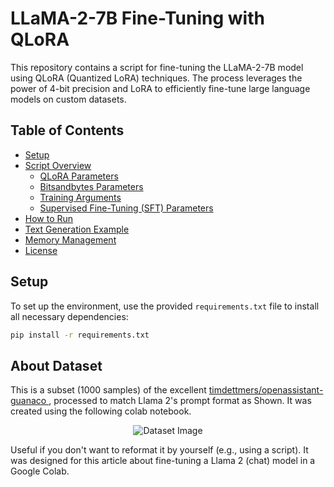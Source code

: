 # LLaMA-2-7B Fine-Tuning with QLoRA

This repository contains a script for fine-tuning the LLaMA-2-7B model using QLoRA (Quantized LoRA) techniques. The process leverages the power of 4-bit precision and LoRA to efficiently fine-tune large language models on custom datasets.

## Table of Contents

- [Setup](#setup)
- [Script Overview](#script-overview)
  - [QLoRA Parameters](#qlora-parameters)
  - [Bitsandbytes Parameters](#bitsandbytes-parameters)
  - [Training Arguments](#training-arguments)
  - [Supervised Fine-Tuning (SFT) Parameters](#supervised-fine-tuning-sft-parameters)
- [How to Run](#how-to-run)
- [Text Generation Example](#text-generation-example)
- [Memory Management](#memory-management)
- [License](#license)

## Setup

To set up the environment, use the provided `requirements.txt` file to install all necessary dependencies:

```bash
pip install -r requirements.txt
```

## About Dataset
This is a subset (1000 samples) of the excellent [timdettmers/openassistant-guanaco ](https://huggingface.co/datasets/mlabonne/guanaco-llama2-1k), processed to match Llama 2's prompt format as Shown. It was created using the following colab notebook.

<div align="center">
  <img src="https://github.com/user-attachments/assets/85d98b25-aa9f-4b82-adcd-3eef90be1dab" alt="Dataset Image" />
</div>


Useful if you don't want to reformat it by yourself (e.g., using a script). It was designed for this article about fine-tuning a Llama 2 (chat) model in a Google Colab.
